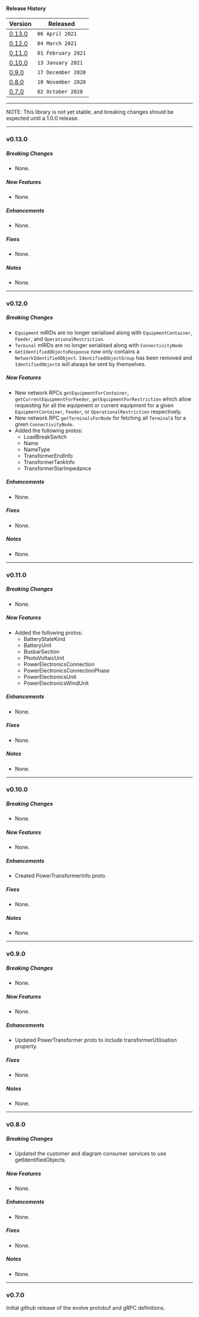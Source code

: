 #### Release History

| Version | Released |
| --- | --- |
| [0.13.0](#v0130) | `06 April 2021` |
| [0.12.0](#v0120) | `04 March 2021` |
| [0.11.0](#v0110) | `01 February 2021` |
| [0.10.0](#v0100)| `13 January 2021` |
| [0.9.0](#v090)| `17 December 2020` |
| [0.8.0](#v080) | `10 November 2020` |
| [0.7.0](#v070) | `02 October 2020` |

---

NOTE: This library is not yet stable, and breaking changes should be expected until
a 1.0.0 release.

---

### v0.13.0

##### Breaking Changes
* None.

##### New Features
* None.

##### Enhancements
* None.

##### Fixes
* None.

##### Notes
* None.

---

### v0.12.0

##### Breaking Changes
* `Equipment` mRIDs are no longer serialised along with `EquipmentContainer`, `Feeder`, and `OperationalRestriction`.
* `Terminal` mRIDs are no longer serialised along with `ConnectivityNode`
* `GetIdentifiedObjectsResponse` now only contains a `NetworkIdentifiedObject`. `IdentifiedObjectGroup` has been removed and `IdentifiedObject`s will always be sent by themselves.

##### New Features
* New network RPCs `getEquipmentForContainer`, `getCurrentEquipmentForFeeder`, `getEquipmentForRestriction` which allow requesting for all the equipment or current equipment for a given `EquipmentContainer`, `Feeder`, or `OperationalRestriction` respectively.
* New network RPC `getTerminalsForNode` for fetching all `Terminal`s for a given `ConnectivityNode`.
* Added the following protos:
  * LoadBreakSwitch
  * Name
  * NameType
  * TransformerEndInfo
  * TransformerTankInfo
  * TransformerStarImpedance

##### Enhancements
* None.

##### Fixes
* None.

##### Notes
* None.

---

### v0.11.0

##### Breaking Changes
* None.

##### New Features
* Added the following protos:
  * BatteryStateKind
  * BatteryUnit
  * BusbarSection
  * PhotoVoltaicUnit
  * PowerElectronicsConnection
  * PowerElectronicsConnectionPhase
  * PowerElectronicsUnit
  * PowerElectronicsWindUnit

##### Enhancements
* None.

##### Fixes
* None.

##### Notes
* None.

---

### v0.10.0

##### Breaking Changes
* None.

##### New Features
* None.

##### Enhancements
* Created PowerTransformerInfo proto.

##### Fixes
* None.

##### Notes
* None.

---

### v0.9.0

##### Breaking Changes
* None.

##### New Features
* None.

##### Enhancements
* Updated PowerTransformer proto to include transformerUtilisation property.

##### Fixes
* None.

##### Notes
* None.

---

### v0.8.0

##### Breaking Changes
* Updated the customer and diagram consumer services to use getIdentifiedObjects.

##### New Features
* None.

##### Enhancements
* None.

##### Fixes
* None.

##### Notes
* None.

---

### v0.7.0

Initial github release of the evolve protobuf and gRPC definitions.
